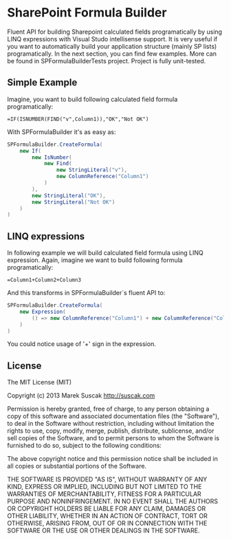 SharePoint Formula Builder 
==========================

Fluent API for building Sharepoint calculated fields programatically by using LINQ expressions with Visual Studo intellisense support. It is very useful if you want to automatically build your application structure (mainly SP lists) programatically. In the next section, you can find few examples. More can be found in SPFormulaBuilderTests project. Project is fully unit-tested.  

Simple Example
--------------

Imagine, you want to build following calculated field formula programatically:

``=IF(ISNUMBER(FIND("v",Column1)),"OK","Not OK")``

With SPFormulaBuilder it's as easy as:

```csharp
SPFormulaBuilder.CreateFormula(
    new If(
        new IsNumber(
            new Find(
                new StringLiteral("v"),
                new ColumnReference("Column1")
            )
        ),
        new StringLiteral("OK"),
        new StringLiteral("Not OK")
    )
)
```

LINQ expressions
----------------

In following example we will build calculated field formula using LINQ expression. Again, imagine we want to build following formula programatically:

``=Column1+Column2+Column3``

And this transforms in SPFormulaBuilder`s fluent API to:

```csharp
SPFormulaBuilder.CreateFormula(
    new Expression(
        () => new ColumnReference("Column1") + new ColumnReference("Column2") + new ColumnReference("Column3")
    )
)
```

You could notice usage of '+' sign in the expression. 

License
-------
The MIT License (MIT)

Copyright (c) 2013 Marek Suscak
http://suscak.com

Permission is hereby granted, free of charge, to any person obtaining a copy
of this software and associated documentation files (the "Software"), to deal
in the Software without restriction, including without limitation the rights
to use, copy, modify, merge, publish, distribute, sublicense, and/or sell
copies of the Software, and to permit persons to whom the Software is
furnished to do so, subject to the following conditions:

The above copyright notice and this permission notice shall be included in
all copies or substantial portions of the Software.

THE SOFTWARE IS PROVIDED "AS IS", WITHOUT WARRANTY OF ANY KIND, EXPRESS OR
IMPLIED, INCLUDING BUT NOT LIMITED TO THE WARRANTIES OF MERCHANTABILITY,
FITNESS FOR A PARTICULAR PURPOSE AND NONINFRINGEMENT. IN NO EVENT SHALL THE
AUTHORS OR COPYRIGHT HOLDERS BE LIABLE FOR ANY CLAIM, DAMAGES OR OTHER
LIABILITY, WHETHER IN AN ACTION OF CONTRACT, TORT OR OTHERWISE, ARISING FROM,
OUT OF OR IN CONNECTION WITH THE SOFTWARE OR THE USE OR OTHER DEALINGS IN
THE SOFTWARE.
